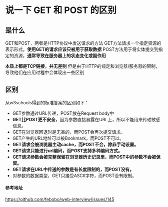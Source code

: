 # 说一下 GET 和 POST 的区别

## 是什么
GET和POST，两者是HTTP协议中发送请求的方法
GET方法请求一个指定资源的表示形式，**使用GET的请求应该只被用于获取数据**
POST方法用于将实体提交到指定的资源，**通常导致在服务器上的状态变化或副作用**

**本质上都是TCP链接，并无差别**
但是由于HTTP的规定和浏览器/服务器的限制，导致他们在应用过程中会体现出一些区别

## 区别
从w3schools得到的标准答案的区别如下：
* GET参数通过URL传递，POST放在Request body中
* **GET比POST更不安全**，因为参数直接暴露在URL上，所以不能用来传递敏感信息。
* GET在浏览器回退时是无害的，而POST会再次提交请求。
* GET产生的URL地址可以被Bookmark，而POST不可以。
* **GET请求会被浏览器主动cache，而POST不会，除非手动设置。**
* **GET请求只能进行url编码，而POST支持多种编码方式。**
* **GET请求参数会被完整保留在浏览器历史记录里，而POST中的参数不会被保留。**
* **GET请求在URL中传送的参数是有长度限制的，而POST没有。**
* 对参数的数据类型，GET只接受ASCII字符，而POST没有限制。

#### 参考地址
https://github.com/febobo/web-interview/issues/145